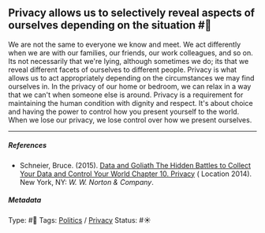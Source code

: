 ## Privacy allows us to selectively reveal aspects of ourselves depending on the situation #🧠

We are not the same to everyone we know and meet. We act differently when we are with our families, our friends, our work colleagues, and so on. Its not necessarily that we're lying, although sometimes we do; its that we reveal different facets of ourselves to different people. Privacy is what allows us to act appropriately depending on the circumstances we may find ourselves in. In the privacy of our home or bedroom, we can relax in a way that we can't when someone else is around. Privacy is a requirement for maintaining the human condition with dignity and respect. It's about choice and having the power to control how you present yourself to the world. When we lose our privacy, we lose control over how we present ourselves. 

---

##### References

* Schneier, Bruce. (2015). [Data and Goliath The Hidden Battles to Collect Your Data and Control Your World Chapter 10. Privacy](Data%20and%20Goliath%20The%20Hidden%20Battles%20to%20Collect%20Your%20Data%20and%20Control%20Your%20World%20Chapter%2010.%20Privacy.md) ( Location 2014). New York, NY: *W. W. Norton & Company*. 

##### Metadata

Type: #🔴 
Tags: [Politics](Politics.md) / [Privacy](Privacy.md)
Status: #☀️ 
